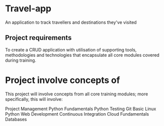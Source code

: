 # Travel-app
An application to track travellers and destinations they've visited

## Project requirements

To create a CRUD application with utilisation of supporting tools,
methodologies and technologies that encapsulate all core modules
covered during training.

# Project involve concepts of 

This project will involve concepts from all core training modules; more
specifically, this will involve:

Project Management
Python Fundamentals
Python Testing
Git
Basic Linux
Python Web Development
Continuous Integration
Cloud Fundamentals
Databases